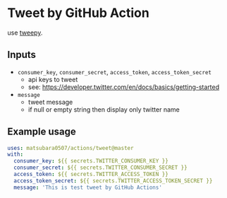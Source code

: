 # Tweet by GitHub Action

use [tweepy](https://github.com/tweepy/tweepy).

## Inputs

- `consumer_key`, `consumer_secret`, `access_token`, `access_token_secret`
    - api keys to tweet
    - see: https://developer.twitter.com/en/docs/basics/getting-started
- `message`
    - tweet message
    - if null or empty string then display only twitter name

## Example usage

```yaml
uses: matsubara0507/actions/tweet@master
with:
  consumer_key: ${{ secrets.TWITTER_CONSUMER_KEY }}
  consumer_secret: ${{ secrets.TWITTER_CONSUMER_SECRET }}
  access_token: ${{ secrets.TWITTER_ACCESS_TOKEN }}
  access_token_secret: ${{ secrets.TWITTER_ACCESS_TOKEN_SECRET }}
  message: 'This is test tweet by GitHub Actions'
```
